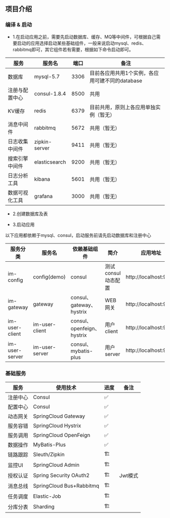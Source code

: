 ## 项目介绍

### 编译 & 启动

* 1.在启动应用之前，需要先启动数据库、缓存、MQ等中间件，可根据自己需要启动的应用选择启动某些基础组件，一般来说启动mysql、redis、rabbitmq即可，其它组件若有需要，根据如下命令启动即可。

|  服务           |   服务名         |  端口     | 备注                                            |
|----------------|-----------------|-----------|-------------------------------------------------|
|  数据库         |   mysql-5.7         |  3306     |  目前各应用共用1个实例，各应用可建不同的database     |
|  注册与配置中心   |   consul-1.8.4        |  8500     |  共用    |
|  KV缓存         |   redis         |  6379     |  目前共用，原则上各应用单独实例（暂无）    |
|  消息中间件      |   rabbitmq      |  5672     |  共用（暂无）    |
|  日志收集中间件   |   zipkin-server |  9411     |  共用（暂无）    |
|  搜索引擎中间件   |   elasticsearch |  9200     |  共用（暂无）    |
|  日志分析工具     |   kibana        |  5601     |  共用（暂无）    |
|  数据可视化工具   |   grafana       |  3000     |  共用（暂无）    |

* 2.创建数据库及表

* 3.启动应用

以下应用都依赖于mysql、consul，启动服务前请先启动数据库和注册中心

| 服务分类  | 服务名                     |  依赖基础组件             |   简介      |  应用地址                | 文档                    |
|----------|---------------------------|-------------------------|-------------|-------------------------|-------------------------|
| im-config | config(demo)             | consul                  |  测试consul动态配置     |  http://localhost:9301  | |
| im-gateway | gateway                 | consul、gateway、hystrix |  WEB网关     |  http://localhost:9201  | |
| im-user-client | im-user-client      | consul、openfeign、hystrix |  用户client     |  http://localhost:9801  | |
| im-user-server | im-user-server      | consul、mybatis-plus     |  用户server     |  http://localhost:9901  | |


### 基础服务

|  服务     | 使用技术                 |   进度        |    备注   |
|----------|------------------------ |--------------|-----------|
|  注册中心 | Consul                  |   ✅          |           |
|  配置中心 | Consul                  |   ✅          |           |
|  动态网关 | SpringCloud Gateway     |   ✅          |           |
|  服务容错 | SpringCloud Hystrix     |   ✅          |           |
|  服务调用 | SpringCloud OpenFeign   |   ✅          |           |
|  数据操作 | MyBatis-Plus            |   ✅          |           |
|  链路跟踪 | Sleuth/Zipkin           |   🏗          |           |
|  监控UI  | SpringCloud Admin       |   🏗          |           |
|  授权认证 | Spring Security OAuth2  |   🏗          |  Jwt模式   |
|  消息总线 | SpringCloud Bus+Rabbitmq|   🏗          |           |
|  任务调度 | Elastic-Job             |   🏗          |           |
|  分库分表 | Sharding                |   🏗          |           |
